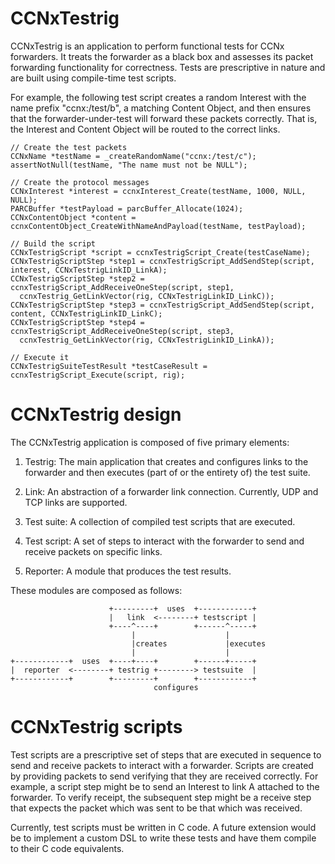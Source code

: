 # CCNxTestrig

CCNxTestrig is an application to perform functional tests for CCNx forwarders.
It treats the forwarder as a black box and assesses its packet forwarding
functionality for correctness. Tests are prescriptive in nature and are
built using compile-time test scripts.

For example, the following test script creates a random Interest with the
name prefix "ccnx:/test/b", a matching Content Object, and then ensures that
the forwarder-under-test will forward these packets correctly. That is,
the Interest and Content Object will be routed to the correct links.

~~~
// Create the test packets
CCNxName *testName = _createRandomName("ccnx:/test/c");
assertNotNull(testName, "The name must not be NULL");

// Create the protocol messages
CCNxInterest *interest = ccnxInterest_Create(testName, 1000, NULL, NULL);
PARCBuffer *testPayload = parcBuffer_Allocate(1024);
CCNxContentObject *content = ccnxContentObject_CreateWithNameAndPayload(testName, testPayload);

// Build the script
CCNxTestrigScript *script = ccnxTestrigScript_Create(testCaseName);
CCNxTestrigScriptStep *step1 = ccnxTestrigScript_AddSendStep(script, interest, CCNxTestrigLinkID_LinkA);
CCNxTestrigScriptStep *step2 = ccnxTestrigScript_AddReceiveOneStep(script, step1, 
  ccnxTestrig_GetLinkVector(rig, CCNxTestrigLinkID_LinkC));
CCNxTestrigScriptStep *step3 = ccnxTestrigScript_AddSendStep(script, content, CCNxTestrigLinkID_LinkC);
CCNxTestrigScriptStep *step4 = ccnxTestrigScript_AddReceiveOneStep(script, step3, 
  ccnxTestrig_GetLinkVector(rig, CCNxTestrigLinkID_LinkA));

// Execute it
CCNxTestrigSuiteTestResult *testCaseResult = ccnxTestrigScript_Execute(script, rig);
~~~

# CCNxTestrig design

The CCNxTestrig application is composed of five primary elements:

1. Testrig: The main application that creates and configures links to the forwarder
and then executes (part of or the entirety of) the test suite.

2. Link: An abstraction of a forwarder link connection. Currently, UDP and TCP links are supported.

3. Test suite: A collection of compiled test scripts that are executed.

4. Test script: A set of steps to interact with the forwarder to send and receive packets
on specific links.

5. Reporter: A module that produces the test results.

These modules are composed as follows:

~~~
                      +---------+  uses  +------------+
                      |   link  <--------+ testscript |
                      +----^----+        +------^-----+
                           |                    |
                           |creates             |executes
                           |                    |
+------------+  uses  +----+----+        +------+-----+
|  reporter  <--------+ testrig +--------> testsuite  |
+------------+        +---------+        +------------+
                                configures
~~~

# CCNxTestrig scripts

Test scripts are a prescriptive set of steps that are executed in sequence to send and
receive packets to interact with a forwarder. Scripts are created by providing packets to
send verifying that they are received correctly. For example, a script step might be to
send an Interest to link A attached to the forwarder. To verify receipt, the subsequent
step might be a receive step that expects the packet which was sent to be that which was
received.

Currently, test scripts must be written in C code. A future extension would be to implement
a custom DSL to write these tests and have them compile to their C code equivalents. 
